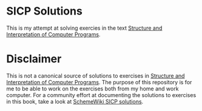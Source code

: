 SICP Solutions
==============
This is my attempt at solving exercies in the text [Structure and Interpretation of Computer Programs][1].

Disclaimer
==========
This is not a canonical source of solutions to exercises in [Structure and Interpretation of Computer Programs][1]. The purpose of this repository is for me to be able to work on the exercises both from my home and work computer. For a community effort at documenting the solutions to exercises in this book, take a look at [SchemeWiki SICP solutions](http://community.schemewiki.org/?SICP-Solutions).

[1]: http://mitpress.mit.edu/sicp/full-text/book/book.html
